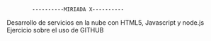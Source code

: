 			----------MIRIADA X----------
Desarrollo de servicios en la nube con HTML5, Javascript y node.js
Ejercicio sobre el uso de GITHUB